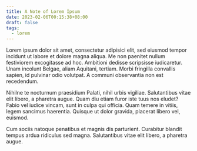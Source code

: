 ```yaml
---
title: A Note of Lorem Ipsum
date: 2023-02-06T00:15:38+08:00
draft: false
tags:
  - lorem
---
```


Lorem ipsum dolor sit amet, consectetur adipisici elit, sed eiusmod tempor incidunt ut labore et dolore magna aliqua. Me non paenitet nullum festiviorem excogitasse ad hoc. Ambitioni dedisse scripsisse iudicaretur. Unam incolunt Belgae, aliam Aquitani, tertiam. Morbi fringilla convallis sapien, id pulvinar odio volutpat. A communi observantia non est recedendum.

Nihilne te nocturnum praesidium Palati, nihil urbis vigiliae. Salutantibus vitae elit libero, a pharetra augue. Quam diu etiam furor iste tuus nos eludet? Fabio vel iudice vincam, sunt in culpa qui officia. Quam temere in vitiis, legem sancimus haerentia. Quisque ut dolor gravida, placerat libero vel, euismod.

Cum sociis natoque penatibus et magnis dis parturient. Curabitur blandit tempus ardua ridiculus sed magna. Salutantibus vitae elit libero, a pharetra augue.
